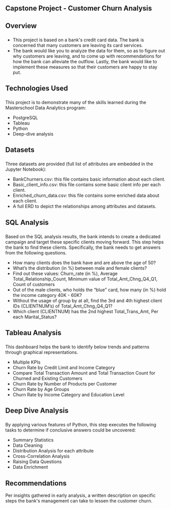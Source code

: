 ## Capstone Project - Customer Churn Analysis <h2>

## Overview <h3>
- This project is based on a bank's credit card data. The bank is concerned that many customers are leaving its card services.
- The bank would like you to analyze the data for them, so as to figure out why customers are leaving, and to come up with recommendations for how the bank can alleviate the outflow. Lastly, the bank would like to implement these measures so that their customers are happy to stay put.   


## Technologies Used <h3>
This project is to demonstrate many of the skills learned during the Masterschool Data Analytics program:
- PostgreSQL
- Tableau
- Python
- Deep-dive analysis


## Datasets <h3>
Three datasets are provided (full list of attributes are embedded in the Jupyter Notebook):
- BankChurners.csv: this file contains basic information about each client.
- Basic_client_info.csv: this file contains some basic client info per each client.
- Enriched_churn_data.csv: this file contains some enriched data about each client.
- A full ERD to depict the relationships among attributes and datasets.


## SQL Analysis <h3>
Based on the SQL analysis results, the bank intends to create a dedicated campaign and target these specific clients moving forward. This step helps the bank to find these clients. Specifically, the bank needs to get answers from the following questions.
- How many clients does the bank have and are above the age of 50?
- What’s the distribution (in %) between male and female clients?
- Find out these values: Churn_rate (in %), Average Total_Relationship_Count, Minimum value of Total_Amt_Chng_Q4_Q1, Count of customers
- Out of the male clients, who holds the “blue” card, how many (in %) hold the income category 40K - 60K?
- Without the usage of group by at all, find the 3rd and 4th highest client IDs (CLIENTNUM’s) of Total_Amt_Chng_Q4_Q1?
- Which client (CLIENTNUM) has the 2nd highest Total_Trans_Amt, Per each Marital_Status?


## Tableau Analysis <h3>
This dashboard helps the bank to identify below trends and patterns through graphical representations. 
- Multiple KPIs
- Churn Rate by Credit Limit and Income Category
- Compare Total Transaction Amount and Total Transaction Count for Churned and Existing Customers
- Churn Rate by Number of Products per Customer
- Churn Rate by Age Groups  
- Churn Rate by Income Category and Education Level


## Deep Dive Analysis <h3>
By applying various features of Python, this step executes the following tasks to determine if conclusive answers could be uncovered:
- Summary Statistics
- Data Cleaning
- Distribution Analysis for each attribute
- Cross-Correlation Analysis
- Raising Data Questions
- Data Enrichment 

## Recommendations
Per insights gathered in early analysis, a written description on specific steps the bank's management can take to lessen the customer churn.
